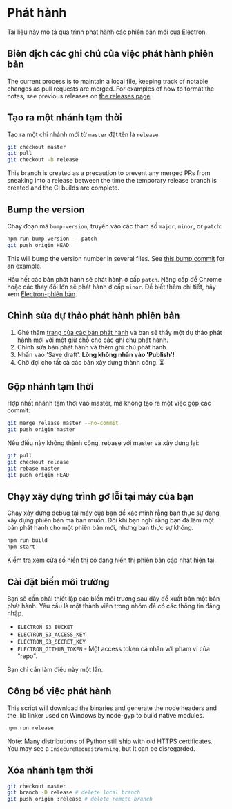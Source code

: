 # Phát hành

Tài liệu này mô tả quá trình phát hành các phiên bản mới của Electron.

## Biên dịch các ghi chú của việc phát hành phiên bản

The current process is to maintain a local file, keeping track of notable changes as pull requests are merged. For examples of how to format the notes, see previous releases on [the releases page](https://github.com/electron/electron/releases).

## Tạo ra một nhánh tạm thời

Tạo ra một chi nhánh mới từ `master` đặt tên là `release`.

```sh
git checkout master
git pull
git checkout -b release
```

This branch is created as a precaution to prevent any merged PRs from sneaking into a release between the time the temporary release branch is created and the CI builds are complete.

## Bump the version

Chạy đoạn mã `bump-version`, truyền vào các tham số `major`, `minor`, or `patch`:

```sh
npm run bump-version -- patch
git push origin HEAD
```

This will bump the version number in several files. See [this bump commit](https://github.com/electron/electron/commit/78ec1b8f89b3886b856377a1756a51617bc33f5a) for an example.

Hầu hết các bản phát hành sẽ phát hành ở cấp `patch`. Nâng cấp để Chrome hoặc các thay đổi lớn sẽ phát hành ở cấp `minor`. Để biết thêm chi tiết, hãy xem [Electron-phiên bản](/docs/tutorial/electron-versioning.md).

## Chỉnh sửa dự thảo phát hành phiên bản

1. Ghé thăm [trang của các bản phát hành](https://github.com/electron/electron/releases) và bạn sẽ thấy một dự thảo phát hành mới với một giữ chỗ cho các ghi chú phát hành.
2. Chỉnh sửa bản phát hành và thêm ghi chú phát hành.
3. Nhấn vào 'Save draft'. **Lòng không nhấn vào 'Publish'!**
4. Chờ đợi cho tất cả các bản xây dựng thành công. :hourglass_flowing_sand:

## Gộp nhánh tạm thời

Hợp nhất nhánh tạm thời vào master, mà không tạo ra một việc gộp các commit:

```sh
git merge release master --no-commit
git push origin master
```

Nếu điều này không thành công, rebase với master và xây dựng lại:

```sh
git pull
git checkout release
git rebase master
git push origin HEAD
```

## Chạy xây dựng trình gỡ lỗi tại máy của bạn

Chạy xây dựng debug tại máy của bạn để xác minh rằng bạn thực sự đang xây dựng phiên bản mà bạn muốn. Đôi khi bạn nghĩ rằng bạn đã làm một bản phát hành cho một phiên bản mới, nhưng bạn thực sự không.

```sh
npm run build
npm start
```

Kiểm tra xem cửa sổ hiển thị có đang hiển thị phiên bản cập nhật hiện tại.

## Cài đặt biến môi trường

Bạn sẽ cần phải thiết lập các biến môi trường sau đây để xuất bản một bản phát hành. Yêu cầu là một thành viên trong nhóm đẻ có các thông tin đăng nhập.

- `ELECTRON_S3_BUCKET`
- `ELECTRON_S3_ACCESS_KEY`
- `ELECTRON_S3_SECRET_KEY`
- `ELECTRON_GITHUB_TOKEN` - Một access token cá nhân với phạm vi của "repo".

Bạn chỉ cần làm điều này một lần.

## Công bố việc phát hành

This script will download the binaries and generate the node headers and the .lib linker used on Windows by node-gyp to build native modules.

```sh
npm run release
```

Note: Many distributions of Python still ship with old HTTPS certificates. You may see a `InsecureRequestWarning`, but it can be disregarded.

## Xóa nhánh tạm thời

```sh
git checkout master
git branch -D release # delete local branch
git push origin :release # delete remote branch
```